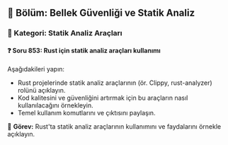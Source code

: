## 📘 Bölüm: Bellek Güvenliği ve Statik Analiz
### 🔹 Kategori: Statik Analiz Araçları
#### ❓ Soru 853: Rust için statik analiz araçları kullanımı

Aşağıdakileri yapın:

- Rust projelerinde statik analiz araçlarının (ör. Clippy, rust-analyzer) rolünü açıklayın.
- Kod kalitesini ve güvenliğini artırmak için bu araçların nasıl kullanılacağını örnekleyin.
- Temel kullanım komutlarını ve çıktısını paylaşın.

🔧 **Görev:** Rust'ta statik analiz araçlarının kullanımını ve faydalarını örnekle açıklayın.
